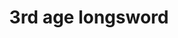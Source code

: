 ---
layout: item
title: 3rd age longsword
item-id: 12426
datatable: true
id: 12426
name: "3rd age longsword"
members: true
lowalch: 60000
highalch: 90000
examine: "A beautifully crafted sword forged by ancient blacksmiths."
monsters:
  - id: 8633
    name: "The Mimic"
    members: true
    combat_level: 186
    wiki_url: "https://oldschool.runescape.wiki/w/The_Mimic"
    drops:
      - quantity: "1"
        rarity: 0.00019069412662090009
        drop_requirements: null
---